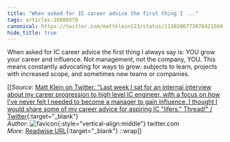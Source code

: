 ```yaml
---
title: "When asked for IC career advice the first thing I ..."
tags: articles-10809570
canonical: https://twitter.com/mattklein123/status/1130206773078421504
hide_title: true
---
```


When asked for IC career advice the first thing I always say is: YOU grow your career and influence. Not management, not the company, YOU. This means constantly advocating for ways to grow: subjects to learn, projects with increased scope, and sometimes new teams or companies.


[[_Source_: [Matt Klein on Twitter: "Last week I sat for an internal interview about my career progression to high level IC engineer, with a focus on how I've never felt I needed to become a manager to gain influence. I thought I would share some of my career advice for aspiring IC "lifers." Thread!" / Twitter](https://twitter.com/mattklein123/status/1130206773078421504){:target="_blank"}<br>
_Author_: ![favicon](https://s2.googleusercontent.com/s2/favicons?domain=twitter.com){:style="vertical-align:middle"} twitter.com<br>
_More_: [Readwise URL](https://readwise.io/open/223622987){:target="_blank"}
::wrap]]